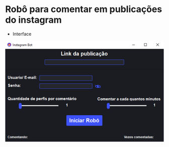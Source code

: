 # Robô para comentar em publicações do instagram

- Interface

![imagem-interface](img-README\img-1.png)
